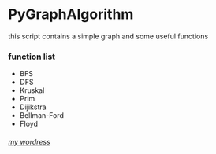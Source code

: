 # PyGraphAlgorithm

this script contains a simple graph and some useful functions

### function list
+ BFS
+ DFS
+ Kruskal
+ Prim
+ Dijikstra
+ Bellman-Ford
+ Floyd

###### [my wordress](http://imagemlt.icebluecraft.online)
